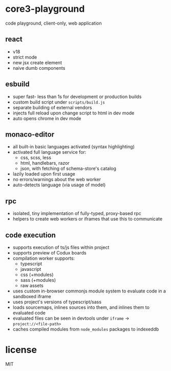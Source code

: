 # core3-playground

code playground, client-only, web application

## react

- v18
- strict mode
- new jsx create element
- naive dumb components

## esbuild

- super fast- less than 1s for development or production builds
- custom build script under `scripts/build.js`
- separate building of external vendors
- injects full reload upon change script to html in dev mode
- auto opens chrome in dev mode

## monaco-editor

- all built-in basic languages activated (syntax highlighting)
- activated full language service for:
  - css, scss, less
  - html, handlebars, razor
  - json, with fetching of schema-store's catalog
- lazily loaded upon first usage
- no errors/warnings about the web worker
- auto-detects language (via usage of model)

## rpc

- isolated, tiny implementation of fully-typed, proxy-based rpc
- helpers to create web workers or iframes that use this to communicate

## code execution

- supports execution of ts/js files within project
- supports preview of Codux boards
- compilation worker supports:
  - typescript
  - javascript
  - css (+modules)
  - sass (+modules)
  - raw assets
- uses custom in-browser commonjs module system to evaluate code in a sandboxed iframe
- uses project's versions of typescript/sass
- loads sourcemaps, inlines sources into them, and inlines them to evaluated code
- evaluated files can be seen in devtools under `iframe` -> `project://<file-path>`
- caches compiled modules from `node_modules` packages to indexeddb

# license

MIT
